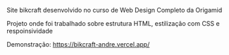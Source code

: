 Site bikcraft desenvolvido no curso de Web Design Completo da Origamid

Projeto onde foi trabalhado sobre estrutura HTML, estilização com CSS e respoinsividade

Demonstração: https://bikcraft-andre.vercel.app/

